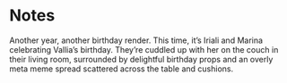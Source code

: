 # Notes

Another year, another birthday render. This time, it’s Iriali and Marina celebrating Vallia’s birthday. They’re cuddled up with her on the couch in their living room, surrounded by delightful birthday props and an overly meta meme spread scattered across the table and cushions.